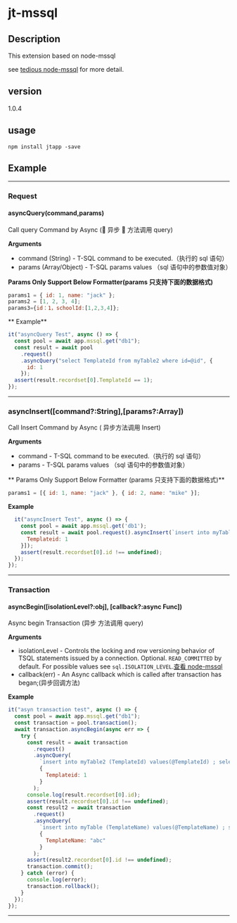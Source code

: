 # jt-mssql

## Description

This extension based on node-mssql

see [tedious node-mssql](https://github.com/tiandaox/egg-mssql) for more detail.

## version

1.0.4

## usage

```npm
npm install jtapp -save
```

## Example

---

### **Request**

#### **asyncQuery(command,params)**

Call query Command by Async ( 异步  方法调用 query)

**Arguments**

- command (String) - T-SQL command to be executed.（执行的 sql 语句）
- params (Array/Object) - T-SQL params values （sql 语句中的参数值对象）

**Params Only Support Below Formatter(params 只支持下面的数据格式)**

```js
params1 = { id: 1, name: "jack" };
params2 = [1, 2, 3, 4];
params3={id：1，schoolId:[1,2,3,4]};
```

** Example**

```js
it("asyncQuery Test", async () => {
  const pool = await app.mssql.get("db1");
  const result = await pool
    .request()
    .asyncQuery("select TemplateId from myTable2 where id=@id", {
      id: 1
    });
  assert(result.recordset[0].TemplateId == 1);
});
```

---

### **asyncInsert([command?:String],[params?:Array])**

Call Insert Command by Async ( 异步方法调用 Insert)

**Arguments**

- command - T-SQL command to be executed.（执行的 sql 语句）
- params - T-SQL params values （sql 语句中的参数值对象）

** Params Only Support Below Formatter (params 只支持下面的数据格式)**

```js
params1 = [{ id: 1, name: "jack" }, { id: 2, name: "mike" }];
```

**Example**

```js
  it("asyncInsert Test", async () => {
    const pool = await app.mssql.get('db1');
    const result = await pool.request().asyncInsert(`insert into myTable2 (TemplateId) values(@TemplateId) ; select SCOPE_IDENTITY() as id`, [{
      Templateid: 1
    }]);
    assert(result.recordset[0].id !== undefined);
  });
});
```

---

### **Transaction**

#### **asyncBegin([isolationLevel?:obj], [callback?:async Func])**

Async begin Transaction (异步 方法调用 query)

**Arguments**

- isolationLevel - Controls the locking and row versioning behavior of TSQL statements issued by a connection. Optional. `READ_COMMITTED` by default. For possible values see `sql.ISOLATION_LEVEL`.[查看 node-mssql](https://github.com/tiandaox/egg-mssql)
- callback(err) - An Async callback which is called after transaction has began;(异步回调方法)

**Example**

```js
it("asyn transaction test", async () => {
  const pool = await app.mssql.get("db1");
  const transaction = pool.transaction();
  await transaction.asyncBegin(async err => {
    try {
      const result = await transaction
        .request()
        .asyncQuery(
          `insert into myTable2 (TemplateId) values(@TemplateId) ; select SCOPE_IDENTITY() as id`,
          {
            Templateid: 1
          }
        );
      console.log(result.recordset[0].id);
      assert(result.recordset[0].id !== undefined);
      const result2 = await transaction
        .request()
        .asyncQuery(
          `insert into myTable (TemplateName) values(@TemplateName) ; select SCOPE_IDENTITY() as id`,
          {
            TemplateName: "abc"
          }
        );
      assert(result2.recordset[0].id !== undefined);
      transaction.commit();
    } catch (error) {
      console.log(error);
      transaction.rollback();
    }
  });
});
```

---
